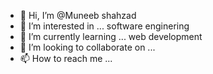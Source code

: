 - 👋 Hi, I’m @Muneeb shahzad
- 👀 I’m interested in ... software enginering
- 🌱 I’m currently learning ... web development
- 💞️ I’m looking to collaborate on ...
- 📫 How to reach me ...

<!---
Muneebq1/Muneebq1 is a ✨ special ✨ repository because its `README.md` (this file) appears on your GitHub profile.
You can click the Preview link to take a look at your changes.
--->
